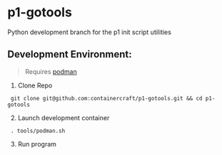 # p1-gotools
Python development branch for the p1 init script utilities

## Development Environment:
>   Requires [podman]
  1. Clone Repo
```
 git clone git@github.com:containercraft/p1-gotools.git && cd p1-gotools    
```
  2. Launch development container
```
 . tools/podman.sh
```
  3. Run program
```
```
[podman]:https://podman.io/
